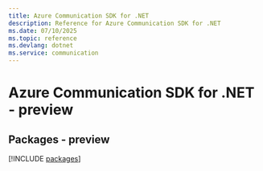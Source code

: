 ```yaml
---
title: Azure Communication SDK for .NET
description: Reference for Azure Communication SDK for .NET
ms.date: 07/10/2025
ms.topic: reference
ms.devlang: dotnet
ms.service: communication
---
```

# Azure Communication SDK for .NET - preview
## Packages - preview
[!INCLUDE [packages](communication-index.md)]